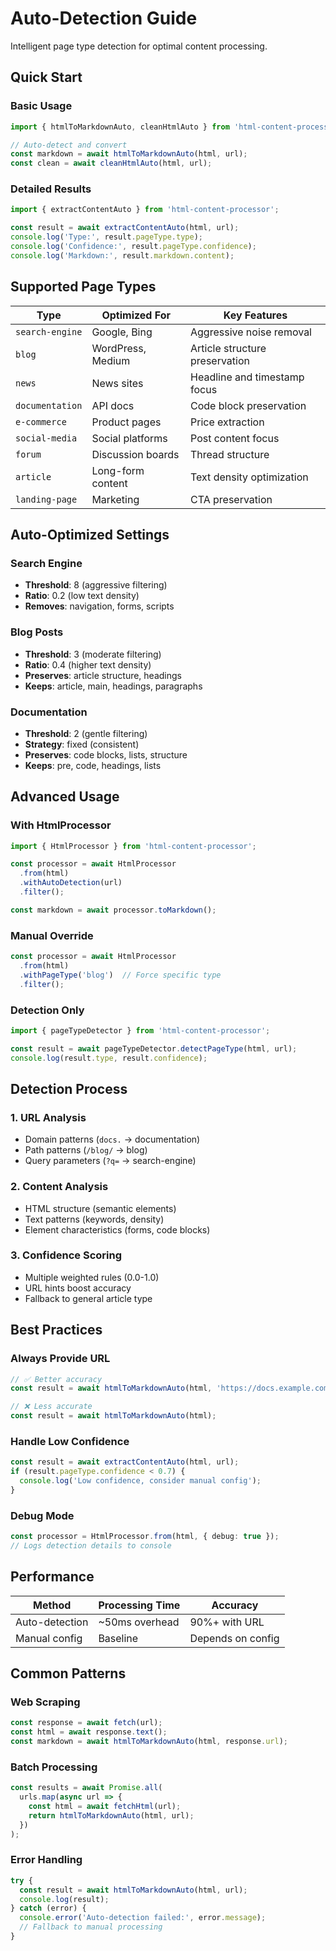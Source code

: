 # Auto-Detection Guide

Intelligent page type detection for optimal content processing.

## Quick Start

### Basic Usage
```typescript
import { htmlToMarkdownAuto, cleanHtmlAuto } from 'html-content-processor';

// Auto-detect and convert
const markdown = await htmlToMarkdownAuto(html, url);
const clean = await cleanHtmlAuto(html, url);
```

### Detailed Results
```typescript
import { extractContentAuto } from 'html-content-processor';

const result = await extractContentAuto(html, url);
console.log('Type:', result.pageType.type);
console.log('Confidence:', result.pageType.confidence);
console.log('Markdown:', result.markdown.content);
```

## Supported Page Types

| Type | Optimized For | Key Features |
|------|---------------|--------------|
| `search-engine` | Google, Bing | Aggressive noise removal |
| `blog` | WordPress, Medium | Article structure preservation |
| `news` | News sites | Headline and timestamp focus |
| `documentation` | API docs | Code block preservation |
| `e-commerce` | Product pages | Price extraction |
| `social-media` | Social platforms | Post content focus |
| `forum` | Discussion boards | Thread structure |
| `article` | Long-form content | Text density optimization |
| `landing-page` | Marketing | CTA preservation |

## Auto-Optimized Settings

### Search Engine
- **Threshold**: 8 (aggressive filtering)
- **Ratio**: 0.2 (low text density)
- **Removes**: navigation, forms, scripts

### Blog Posts
- **Threshold**: 3 (moderate filtering)
- **Ratio**: 0.4 (higher text density)
- **Preserves**: article structure, headings
- **Keeps**: article, main, headings, paragraphs

### Documentation
- **Threshold**: 2 (gentle filtering)
- **Strategy**: fixed (consistent)
- **Preserves**: code blocks, lists, structure
- **Keeps**: pre, code, headings, lists

## Advanced Usage

### With HtmlProcessor
```typescript
import { HtmlProcessor } from 'html-content-processor';

const processor = await HtmlProcessor
  .from(html)
  .withAutoDetection(url)
  .filter();

const markdown = await processor.toMarkdown();
```

### Manual Override
```typescript
const processor = await HtmlProcessor
  .from(html)
  .withPageType('blog')  // Force specific type
  .filter();
```

### Detection Only
```typescript
import { pageTypeDetector } from 'html-content-processor';

const result = await pageTypeDetector.detectPageType(html, url);
console.log(result.type, result.confidence);
```

## Detection Process

### 1. URL Analysis
- Domain patterns (`docs.` → documentation)
- Path patterns (`/blog/` → blog)
- Query parameters (`?q=` → search-engine)

### 2. Content Analysis
- HTML structure (semantic elements)
- Text patterns (keywords, density)
- Element characteristics (forms, code blocks)

### 3. Confidence Scoring
- Multiple weighted rules (0.0-1.0)
- URL hints boost accuracy
- Fallback to general article type

## Best Practices

### Always Provide URL
```typescript
// ✅ Better accuracy
const result = await htmlToMarkdownAuto(html, 'https://docs.example.com/api');

// ❌ Less accurate
const result = await htmlToMarkdownAuto(html);
```

### Handle Low Confidence
```typescript
const result = await extractContentAuto(html, url);
if (result.pageType.confidence < 0.7) {
  console.log('Low confidence, consider manual config');
}
```

### Debug Mode
```typescript
const processor = HtmlProcessor.from(html, { debug: true });
// Logs detection details to console
```

## Performance

| Method | Processing Time | Accuracy |
|--------|----------------|----------|
| Auto-detection | ~50ms overhead | 90%+ with URL |
| Manual config | Baseline | Depends on config |

## Common Patterns

### Web Scraping
```typescript
const response = await fetch(url);
const html = await response.text();
const markdown = await htmlToMarkdownAuto(html, response.url);
```

### Batch Processing
```typescript
const results = await Promise.all(
  urls.map(async url => {
    const html = await fetchHtml(url);
    return htmlToMarkdownAuto(html, url);
  })
);
```

### Error Handling
```typescript
try {
  const result = await htmlToMarkdownAuto(html, url);
  console.log(result);
} catch (error) {
  console.error('Auto-detection failed:', error.message);
  // Fallback to manual processing
}
``` 
